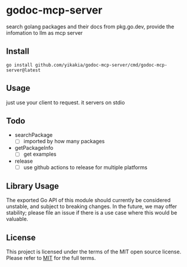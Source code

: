 # godoc-mcp-server

search golang packages and their docs from pkg.go.dev, provide the infomation to llm as mcp server

## Install

```shell
go install github.com/yikakia/godoc-mcp-server/cmd/godoc-mcp-server@latest
```

## Usage

just use your client to request. it servers on stdio

## Todo

- searchPackage
  - [ ] imported by how many packages
- getPackageInfo
  - [ ] get examples
- release
  - [ ] use github actions to release for multiple platforms 

## Library Usage

The exported Go API of this module should currently be considered unstable, and subject to breaking changes. In the future, we may offer stability; please file an issue if there is a use case where this would be valuable.


## License

This project is licensed under the terms of the MIT open source license. Please refer to [MIT](./LICENSE) for the full terms.
